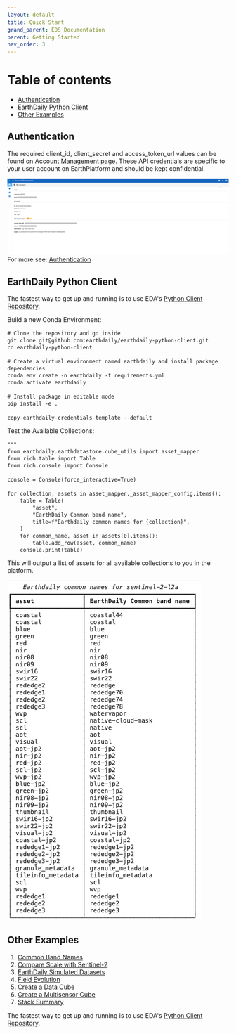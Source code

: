 ```yaml
---
layout: default
title: Quick Start
grand_parent: EDS Documentation
parent: Getting Started
nav_order: 3
---
```

# Table of contents
* [Authentication](#authentication)
* [EarthDaily Python Client](#earthdaily-python-client)
* [Other Examples](#other-examples)

## Authentication

The required client_id, client_secret and access_token_url values can be found on [Account Management](https://console.earthdaily.com/account) page. These API credentials are specific to your user account on EarthPlatform and should be kept confidential.

![Client Credentials](../Images/STACAPI//AccountInformation.png)
For more see: [Authentication](../GettingStarted/APIAuthentication.md)

## EarthDaily Python Client

The fastest way to get up and running is to use EDA's [Python Client Repository](https://github.com/earthdaily/earthdaily-python-client). 

Build a new Conda Environment:
```
# Clone the repository and go inside
git clone git@github.com:earthdaily/earthdaily-python-client.git
cd earthdaily-python-client

# Create a virtual environment named earthdaily and install package dependencies
conda env create -n earthdaily -f requirements.yml
conda activate earthdaily

# Install package in editable mode
pip install -e .

copy-earthdaily-credentials-template --default

```


Test the Available Collections:
```
"""
from earthdaily.earthdatastore.cube_utils import asset_mapper
from rich.table import Table
from rich.console import Console

console = Console(force_interactive=True)

for collection, assets in asset_mapper._asset_mapper_config.items():
    table = Table(
        "asset",
        "EarthDaily Common band name",
        title=f"Earthdaily common names for {collection}",
    )
    for common_name, asset in assets[0].items():
        table.add_row(asset, common_name)
    console.print(table)
```

This will output a list of assets for all available collections to you in the platform.

![Python Example Band Names](../Images/STACAPI/pythonexamplebandnames.png)

## Other Examples


1. [Common Band Names](https://github.com/earthdaily/earthdaily-python-client/blob/main/examples/common_band_names.py)
2. [Compare Scale with Sentinel-2](https://github.com/earthdaily/earthdaily-python-client/blob/main/examples/compare_scale_s2.py)
3. [EarthDaily Simulated Datasets](https://github.com/earthdaily/earthdaily-python-client/blob/main/examples/earthdaily_simulated_dataset.py)
4. [Field Evolution](https://github.com/earthdaily/earthdaily-python-client/blob/main/examples/field_evolution.py)
5. [Create a Data Cube](https://github.com/earthdaily/earthdaily-python-client/blob/main/examples/first_steps_create_datacube.py)
6. [Create a Multisensor Cube](https://github.com/earthdaily/earthdaily-python-client/blob/main/examples/multisensors_cube.py)
7. [Stack Summary](https://github.com/earthdaily/earthdaily-python-client/blob/main/examples/summary_stack.py)

The fastest way to get up and running is to use EDA's [Python Client Repository](https://github.com/earthdaily/earthdaily-python-client). 
